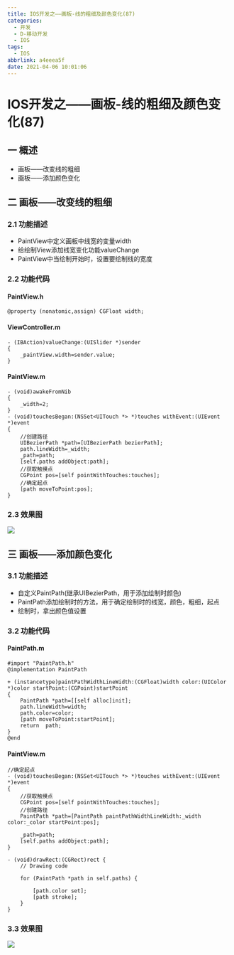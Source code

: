 ```yaml
---
title: IOS开发之——画板-线的粗细及颜色变化(87)
categories:
  - 开发
  - D-移动开发
  - IOS
tags:
  - IOS
abbrlink: a4eeea5f
date: 2021-04-06 10:01:06
---
```

# IOS开发之——画板-线的粗细及颜色变化(87)

## 一 概述

* 画板——改变线的粗细
* 画板——添加颜色变化

<!--more-->

## 二 画板——改变线的粗细

### 2.1 功能描述

* PaintView中定义画板中线宽的变量width
* 给绘制View添加线宽变化功能valueChange
* PaintView中当绘制开始时，设置要绘制线的宽度

### 2.2 功能代码

#### PaintView.h

```
@property (nonatomic,assign) CGFloat width;
```

#### ViewController.m

```
- (IBAction)valueChange:(UISlider *)sender
{
    _paintView.width=sender.value;
}
```

#### PaintView.m

```
- (void)awakeFromNib
{
    _width=2;
}
- (void)touchesBegan:(NSSet<UITouch *> *)touches withEvent:(UIEvent *)event
{
    //创建路径
    UIBezierPath *path=[UIBezierPath bezierPath];
    path.lineWidth=_width;
    _path=path;
    [self.paths addObject:path];
    //获取触摸点
    CGPoint pos=[self pointWithTouches:touches];
    //确定起点
    [path moveToPoint:pos];
}
```

### 2.3 效果图

![][1]

## 三 画板——添加颜色变化

### 3.1 功能描述

* 自定义PaintPath(继承UIBezierPath，用于添加绘制时颜色)
* PaintPath添加绘制时的方法，用于确定绘制时的线宽，颜色，粗细，起点
* 绘制时，拿出颜色值设置

### 3.2 功能代码

#### PaintPath.m

```
#import "PaintPath.h"
@implementation PaintPath

+ (instancetype)paintPathWidthLineWidth:(CGFloat)width color:(UIColor *)color startPoint:(CGPoint)startPoint
{
    PaintPath *path=[[self alloc]init];
    path.lineWidth=width;
    path.color=color;
    [path moveToPoint:startPoint];
    return  path;
}
@end
```

#### PaintView.m

```
//确定起点
- (void)touchesBegan:(NSSet<UITouch *> *)touches withEvent:(UIEvent *)event
{
    //获取触摸点
    CGPoint pos=[self pointWithTouches:touches];
    //创建路径
    PaintPath *path=[PaintPath paintPathWidthLineWidth:_width color:_color startPoint:pos];
   
    _path=path;
    [self.paths addObject:path];
}

- (void)drawRect:(CGRect)rect {
    // Drawing code
    
    for (PaintPath *path in self.paths) {
    
        [path.color set];
        [path stroke];
    }
}
```

### 3.3 效果图
![][2]



[1]:https://cdn.jsdelivr.net/gh/PGzxc/CDN@master/blog-ios/ios-draw-board-line-width.gif
[2]:https://cdn.jsdelivr.net/gh/PGzxc/CDN@master/blog-ios/ios-draw-board-line-color.gif